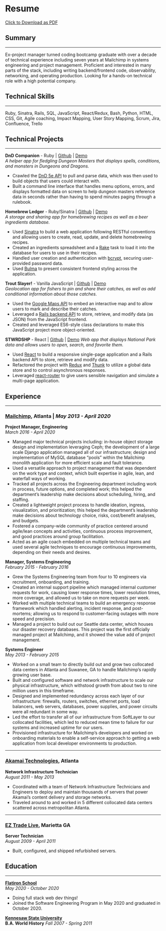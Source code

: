 # Resume
[Click to Download as PDF](./resume.pdf)
## Summary
* * *
Ex-project manager turned coding bootcamp graduate with over a decade of technical experience including seven years at Mailchimp in systems engineering and project management. Proficient and interested in many parts of the stack, including writing backend/frontend code, observability, networking, and operating production. Looking for a hands-on technical role with a high potential company.

## Technical Skills
* * * 
Ruby, Sinatra, Rails, SQL, JavaScript, React/Redux, Bash, Python, HTML, CSS, Git, Agile coaching, Impact Mapping, User Story Mapping, Scrum, Jira, Confluence, Trello

## Technical Projects
* * *
**DnD Companion** - Ruby | [Github](https://github.com/mkopsho/dnd-companion) | [Demo](https://www.youtube.com/watch?v=KdRx_dLqikA)  
*A helper app for fledgling Dungeon Masters that displays spells, conditions, and monsters in Dungeons and Dragons.*  
* Crawled the [DnD 5e API](https://www.dnd5eapi.co/) to pull and parse data, which was then used to build objects that users could interact with.
* Built a command line interface that handles menu options, errors, and displays formatted data on screen to help dungeon masters reference data in seconds rather than having to spend minutes paging through a rulebook.  

**Homebrew Ledger** - Ruby/Sinatra | [Github](https://github.com/mkopsho/homebrew-ledger) | [Demo](https://www.youtube.com/watch?v=o2BMZ_qS2Nc)  
*A storage and sharing app for homebrewing recipes as well as a beer ingredients database.*  
* Used [Sinatra](http://sinatrarb.com/) to build a web application following RESTful conventions and allowing users to create, read, update, and delete homebrewing recipes.
* Created an ingredients spreadsheet and a [Rake](https://ruby.github.io/rake/) task to load it into the database for users to use in their recipes.
* Handled user creation and authentication with [bcrypt](https://github.com/kelektiv/node.bcrypt.js#readme), securing user-provided password data.
* Used [Bulma](https://bulma.io/) to present consistent frontend styling across the application.  

**Trout Slayer!** - Vanilla JavaScript | [Github](https://github.com/mkopsho/trout-slayer) | [Demo](https://www.youtube.com/watch?v=Ylq7dlym4gg)  
*Geolocation app for fishers to pin and share their catches, as well as add conditional information about those catches.*
* Used the [Google Maps API](https://developers.google.com/maps/documentation) to embed an interactive map and to allow users to mark and describe their catches.
* Leveraged a [Rails backend API](https://api.rubyonrails.org/) to store, retrieve, and modify data (as JSON) from the JavaScript frontend.
* Created and leveraged ES6-style class declarations to make this JavaScript project more object-oriented.

**STWRDSHP** - React | [Github](https://github.com/mkopsho/stwrdshp) | [Demo](https://www.youtube.com/watch?v=JM5QxQKRFQ4)
*Web app that displays National Park data and allows users to open, search, and favorite them.*  
* Used [React](https://reactjs.org/) to build a responsive single-page application and a Rails backend API to store, retrieve and modify data.
* Refactored the project with [Redux](https://redux.js.org/) and [Thunk](https://github.com/reduxjs/redux-thunk) to utilize a global data store and to control asynchronous responses.
* Leveraged [react-router](https://reactrouter.com/) to give users sensible navigation and simulate a multi-page application.

## Experience
* * *
### [Mailchimp](https://mailchimp.com/), Atlanta | *May 2013 - April 2020*
**Project Manager, Engineering**  
*March 2016 - April 2020*
* Managed major technical projects including: in-house object storage design and implementation leveraging Ceph; the development of a large scale Django application managed all of our infrastructure; design and implementation of MySQL database “pools” within the Mailchimp monolith application for more efficient scale and fault tolerance.
* Used a versatile approach to project management that was dependent on the work type and context, which built expertise in agile, lean, and waterfall ways of working.
* Tracked all projects across the Engineering department including work in process, future options, and completed work; this helped the department’s leadership make decisions about scheduling, hiring, and staffing.
* Created a lightweight project process to handle ideation, ingress, visualization, and prioritization; this helped the department’s leadership make decisions about technology choice, risks, cost/benefit analyses, and budgets.
* Fostered a company-wide community of practice centered around agile/lean concepts and activities, continuous process improvement, and good practices around group facilitation.
* Acted as an agile coach embedded on multiple technical teams and used several agile techniques to encourage continuous improvements, depending on their needs and desires.

**Manager, Systems Engineering**  
*February 2015 - February 2016*
* Grew the Systems Engineering team from four to 10 engineers via recruitment, onboarding, and training.
* Created an internal support pipeline which managed internal customer requests for work, causing lower response times, lower resolution times, more coverage, and allowed us to take on more requests per week.
* Worked with multiple technical teams to build an emergency response framework which handled alerting, incident response, and post-mortems; allowing us to respond to customer-facing outages with more speed and precision.
* Managed a project to build out our Seattle data center, which houses our disaster recovery databases. This project was the first officially managed project at Mailchimp, and it showed the value add of project management.

**Systems Engineer**  
*May 2013 - February 2015*
* Worked on a small team to directly build out and grow two collocated data centers in Atlanta and Suwanee, GA to handle Mailchimp’s rapidly growing user base.
* Built and configured software and network infrastructure to scale our physical infrastructure, which withstood growth from about two to nine million users in this timeframe.
* Designed and implemented redundancy across each layer of our infrastructure: firewalls, routers, switches, ethernet ports, load balancers, web servers, databases, power supplies, and power circuits were all redundant in some way.
* Led the effort to transfer all of our infrastructure from SoftLayer to our collocated facilities, which led to reduced mean time to failure for our systems and increased uptime for our users.
* Provisioned infrastructure for Mailchimp’s developers and worked on onboarding materials to enable a self-service approach to getting a web application from local developer environments to production.
* * *

### [Akamai Technologies](https://akamai.com/), Atlanta
**Network Infrastructure Technician**  
*August 2011 - May 2013*
* Coordinated with a team of Network Infrastructure Technicians and Engineers to deploy and maintain thousands of servers that power Akamai’s content delivery and storage networks.
* Traveled around to and worked in 5 different collocated data centers scattered across metropolitan Atlanta.
* * *

### [EZ Trade Live](http://www.eztradelive.com/), Marietta GA
**Server Technician**  
*August 2009 - April 2011*
* Built, configured, and shipped refurbished servers.

## Education
* * *
**[Flatiron School](https://flatironschool.com)**  
*May 2020 - October 2020*
* Doing full stack web dev things!
* Joined the Software Engineering Program in May 2020 and graduated in October 2020.

**[Kennesaw State University](https://www.kennesaw.edu/)**  
**B.A. World History**
*Fall 2007 - Spring 2011*
